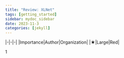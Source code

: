 ```yaml
---
title: "Review: XLNet"
tags: [getting_started]
sidebar: mydoc_sidebar
date: 2023-11-3
categories: [jekyll]
---
```


|-|-|-|
|Importance|Author|Organization|
|★|Large|Red|

1
